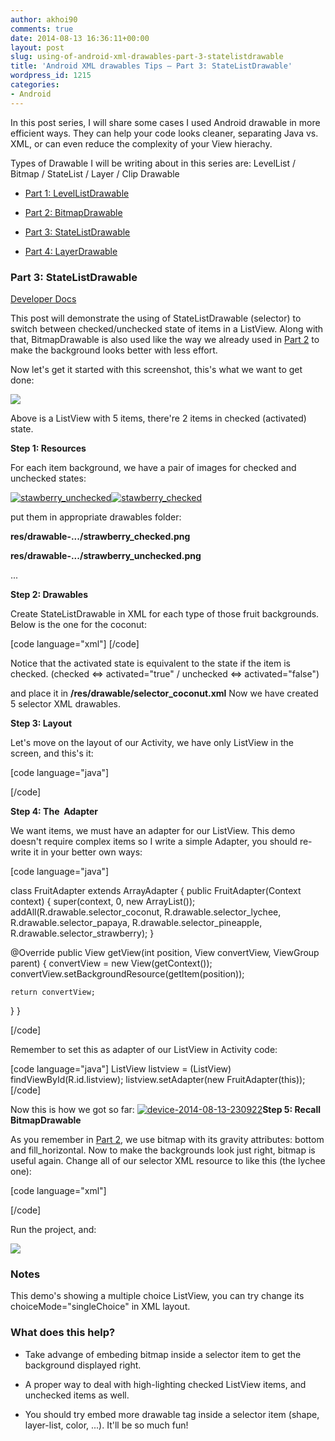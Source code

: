 ```yaml
---
author: akhoi90
comments: true
date: 2014-08-13 16:36:11+00:00
layout: post
slug: using-of-android-xml-drawables-part-3-statelistdrawable
title: 'Android XML drawables Tips – Part 3: StateListDrawable'
wordpress_id: 1215
categories:
- Android
---
```


In this post series, I will share some cases I used Android drawable in more efficient ways. They can help your code looks cleaner, separating Java vs. XML, or can even reduce the complexity of your View hierachy.




Types of Drawable I will be writing about in this series are: LevelList / Bitmap / StateList / Layer / Clip Drawable


<!-- more -->




  * [Part 1: LevelListDrawable](http://www.fantageek.com/1155/using-of-android-xml-drawables-part-1-levellistdrawable/)


  * [Part 2: BitmapDrawable](http://www.fantageek.com/1183/using-of-android-xml-drawables-part-2-bitmapdrawable/)


  * [Part 3: StateListDrawable](http://www.fantageek.com/1215/using-of-android-xml-drawables-part-3-statelistdrawable/)


  * [Part 4: LayerDrawable](http://www.fantageek.com/1265/android-xml-drawables-tips-and-tricks-part-4-layerdrawable/)




### Part 3: StateListDrawable


[Developer Docs](developer.android.com/reference/android/graphics/drawable/StateListDrawable.html)

This post will demonstrate the using of StateListDrawable (selector) to switch between checked/unchecked state of items in a ListView. Along with that, BitmapDrawable is also used like the way we already used in [Part 2](http://www.fantageek.com/1183/using-of-android-xml-drawables-part-2-bitmapdrawable/) to make the background looks better with less effort.

Now let's get it started with this screenshot, this's what we want to get done:

![](http://i281.photobucket.com/albums/kk238/akhoi90/device-2014-08-12-234305_zpsb5f2ec59.png)

Above is a ListView with 5 items, there're 2 items in checked (activated) state.

**Step 1: Resources**

For each item background, we have a pair of images for checked and unchecked states:

[![stawberry_unchecked](http://www.fantageek.com/wp-content/uploads/2014/08/stawberry_unchecked.png)](http://www.fantageek.com/wp-content/uploads/2014/08/stawberry_unchecked.png)[![stawberry_checked](http://www.fantageek.com/wp-content/uploads/2014/08/stawberry_checked.png)](http://www.fantageek.com/wp-content/uploads/2014/08/stawberry_checked.png)









put them in appropriate drawables folder:

**res/drawable-.../strawberry_checked.png**

**res/drawable-.../strawberry_unchecked.png**

...

**Step 2: Drawables**

Create StateListDrawable in XML for each type of those fruit backgrounds. Below is the one for the coconut:

[code language="xml"]
<selector xmlns:android="http://schemas.android.com/apk/res/android">
 <item android:state_activated="true" android:drawable="@drawable/coconut_checked"/>
 <item android:state_activated="false" android:drawable="@drawable/coconut_unchecked"/>
</selector>
[/code]

Notice that the activated state is equivalent to the state if the item is checked. (checked <=> activated="true" / unchecked <=> activated="false")

and place it in **/res/drawable/selector_coconut.xml**
Now we have created 5 selector XML drawables.

**Step 3: Layout**

Let's move on the layout of our Activity, we have only ListView in the screen, and this's it:

[code language="java"]

<ListView
android:id="@+id/listview"
android:layout_width="match_parent"
android:layout_height="match_parent"
android:choiceMode="multipleChoice"/>

[/code]

**Step 4: The  Adapter**

We want items, we must have an adapter for our ListView. This demo doesn't require complex items so I write a simple Adapter, you should re-write it in your better own ways:

[code language="java"]

class FruitAdapter extends ArrayAdapter<Integer> {
  public FruitAdapter(Context context) {
    super(context, 0, new ArrayList<Integer>());
    addAll(R.drawable.selector_coconut, R.drawable.selector_lychee, R.drawable.selector_papaya,
    R.drawable.selector_pineapple, R.drawable.selector_strawberry);
  }

  @Override
  public View getView(int position, View convertView, ViewGroup parent) {
    convertView = new View(getContext());
    convertView.setBackgroundResource(getItem(position));

    return convertView;
  }
}

[/code]

Remember to set this as adapter of our ListView in Activity code:

[code language="java"]
ListView listview = (ListView) findViewById(R.id.listview);
listview.setAdapter(new FruitAdapter(this));
[/code]

Now this is how we got so far:
[![device-2014-08-13-230922](http://www.fantageek.com/wp-content/uploads/2014/08/device-2014-08-13-230922-168x300.png)](http://www.fantageek.com/wp-content/uploads/2014/08/device-2014-08-13-230922.png)**Step 5: Recall BitmapDrawable**

As you remember in [Part 2](http://www.fantageek.com/1183/using-of-android-xml-drawables-part-2-bitmapdrawable/), we use bitmap with its gravity attributes: bottom and fill_horizontal. Now to make the backgrounds look just right, bitmap is useful again. Change all of our selector XML resource to like this (the lychee one):

[code language="xml"]

<selector xmlns:android="http://schemas.android.com/apk/res/android">
 <item android:state_activated="true">
 <bitmap android:src="@drawable/lychee_checked" android:gravity="center"/>
 </item>
 <item android:state_activated="false">
 <bitmap android:src="@drawable/lychee_unchecked" android:gravity="center"/>

</item>
</selector>

[/code]

Run the project, and:

![](http://i281.photobucket.com/albums/kk238/akhoi90/device-2014-08-12-234305_zpsb5f2ec59.png)


### Notes


This demo's showing a multiple choice ListView, you can try change its choiceMode="singleChoice" in XML layout.


### What does this help?






  * Take advange of embeding bitmap inside a selector item to get the background displayed right.


  * A proper way to deal with high-lighting checked ListView items, and unchecked items as well.


  * You should try embed more drawable tag inside a selector item (shape, layer-list, color, ...). It'll be so much fun!
